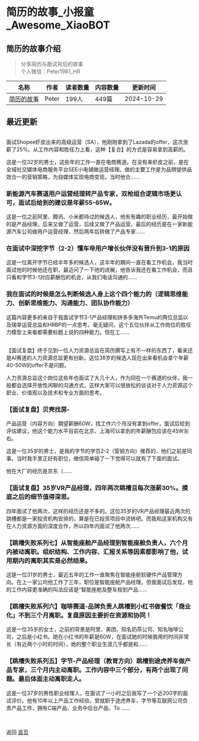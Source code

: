 # 简历的故事_小报童_Awesome_XiaoBOT

## 简历的故事介绍
> 分享简历与面试背后的故事    
个人微信：Peter1981_HR  
  


|名称|作者|读者数量|内容数量|更新时间|
|---|---|---|---|---|
|[简历的故事](https://xiaobot.net/p/Peter1981_HR?refer=9c3f1c95-a052-465a-9902-f6d75080262a)|Peter|199人|449篇|2024-10-29|

## 最近更新
##
面试Shopee虾皮出来的高级运营（SA），他刚刚拿到了Lazada的offer，这次涨薪了25%。从工作内容和胜任力上看，这种【复合】的方式是容易拿到高薪的。

这是一位32岁的男士，这些年的工作一直在电商赛道。在没有来虾皮之前，是在全域社交媒体电商服务平台SEE小电铺做运营经理。做的主要工作是为品牌提供品效合一的营销策略，为自媒体实现电商变现，当时他合......

### 新能源汽车赛道用户运营经理转产品专家，双枪组合逻辑市场更认可，面试后给到的建议是年薪55-65W。

这是一位之前阿里、腾讯、小米都待过的候选人，他有有趣的职业经历，最开始做的是产品经理，后来又做了运营，后续又做了产品运营，最后的经历是在一家新能源汽车公司做用户运营经理，然后两年后转做了产品专家......

### 在面试中深挖字节（2-2）懂车帝用户增长伙伴没有晋升到3-1的原因

这是一位离开字节已经半年多的候选人，这半年的期间一直在看工作机会，我当时面试他的时候他还在职，最近问了一下他的进展，他告诉我还在看工作机会，而且只看和字节3-1对应薪酬包的机会，从我们电话沟通的......

### 我在面试的时候是怎么判断候选人身上这个四个能力的（逻辑思维能力、创新思维能力、沟通能力、团队协作能力）

这篇内容更多的来自于我面试字节3-1产品经理和拼多多海外Temu的两位总监以及瑞幸运营总监和HRBP的一点思考。毫无疑问，这个五位伙伴从工作岗位的胜任力模型上来看都需要标题上说的四种能力。但在工......

##
【面试复盘】终于见到一位人力资源总监在简历撰写上有不一样的东西了，看来还是AI赛道的人力资源总监更有创新。这位38岁的候选人现在出来看机会拿个年薪40-50W的offer不是问题。

人力资源总监这个岗位这些年也面试了大几十人，作为同在一个赛道的伙伴，我一般都会选择开放性闲聊的沟通方式，这样大家可以很放松的谈谈对于人力资源这个职业、价值观以及技术和专业方面的思考。

### 【面试复盘】贝壳找房-
产品运营（内容方向）期望薪酬60W，找工作六个月没有拿到offer，面试后给到评估建议，他这个能力水平目前在北京、上海可以拿到的年薪酬包应该在45W左右。

这是一位35岁的男士，是我的字节的学员2-2（营销方向）推荐的，他们之前是同事。当时我手里正好有职位，微信简单碰了一下觉得可以就有了下面的面试。

他在大厂的经历是京东（......

### 【面试复盘】35岁VR产品经理，四年两次跳槽且每次涨薪30%。摸底之后的细节值得深思。

四年面试了他两次，这样的经历还是不多的。这位35岁的VR产品经理最近两次的跳槽都是一家投资机构安排的，算是在已投资项目中流转吧。而我和这家机构又有在人力资源方面的深度合作，所以四年内面试了他两次......

### 【跳槽失败系列七】从智能座舱产品经理到智能座舱负责人，六个月内被动离职。组织结构、工作内容、汇报关系等因素都影响了他，试用期内的离职其实是必然结果。

这是一位31岁的男士，最近五年的工作一直聚焦在智能座舱软硬件产品管理方向。在上一家公司他工作了三年，职位是智能座舱产品经理，但我面试后发现，他的工作内容更准确的叫法应该是“智能座舱及整车规划产品......

### 【跳槽失败系列六】咖啡赛道-品牌负责人跳槽到小红书做餐饮「商业化」不到三个月离职。复盘原因主要折在资源和协同！

这是一位35岁的女士，之前的背景是阿里、美团、知名奶茶公司、知名咖啡公司，之后是小红书。她在小红书的年薪是60W，在面试她的时候我用的时间非常长（有近两个小时的时间），她的整个职业生涯几乎都是和......

### 【跳槽失败系列五】字节-产品经理（教育方向）跳槽到途虎养车做产品专家，三个月内主动离职。工作内容中三个部分，有两个出现了问题。最后体面主动离职走人。

这是一位37岁的男性职业经理人，在面试了一小时之后我写了一个近200字的面试评价。他有10年以上产品工作经验，曾就职于途虎养车，字节等互联网公司负责产品工作，拥有C端产品、业务中后台产品、To
......


<a href="https://github.com/Reno9527/awesome-xiaobot" style="color: white; text-decoration: none;">awesome-xiaobot</a>

返回 [首页](../README.md)
